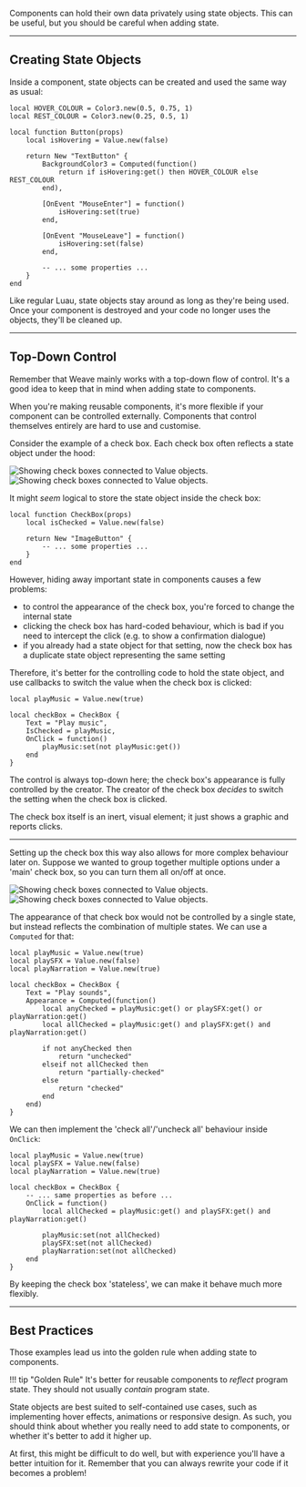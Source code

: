 Components can hold their own data privately using state objects. This can be
useful, but you should be careful when adding state.

---

## Creating State Objects

Inside a component, state objects can be created and used the same way as usual:

```luau hl_lines="5 8-10 13 17"
local HOVER_COLOUR = Color3.new(0.5, 0.75, 1)
local REST_COLOUR = Color3.new(0.25, 0.5, 1)

local function Button(props)
    local isHovering = Value.new(false)

    return New "TextButton" {
        BackgroundColor3 = Computed(function()
            return if isHovering:get() then HOVER_COLOUR else REST_COLOUR
        end),

        [OnEvent "MouseEnter"] = function()
            isHovering:set(true)
        end,

        [OnEvent "MouseLeave"] = function()
            isHovering:set(false)
        end,

        -- ... some properties ...
    }
end
```

Like regular Luau, state objects stay around as long as they're being used. Once
your component is destroyed and your code no longer uses the objects, they'll be
cleaned up.

---

## Top-Down Control

Remember that Weave mainly works with a top-down flow of control. It's a good
idea to keep that in mind when adding state to components.

When you're making reusable components, it's more flexible if your component can
be controlled externally. Components that control themselves entirely are hard
to use and customise.

Consider the example of a check box. Each check box often reflects a state
object under the hood:

![Showing check boxes connected to Value objects.](Check-Boxes-Dark.svg#only-dark)
![Showing check boxes connected to Value objects.](Check-Boxes-Light.svg#only-light)

It might _seem_ logical to store the state object inside the check box:

```luau
local function CheckBox(props)
    local isChecked = Value.new(false)

    return New "ImageButton" {
        -- ... some properties ...
    }
end
```

However, hiding away important state in components causes a few problems:

- to control the appearance of the check box, you're forced to change the
  internal state
- clicking the check box has hard-coded behaviour, which is bad if you need to
  intercept the click (e.g. to show a confirmation dialogue)
- if you already had a state object for that setting, now the check box has a
  duplicate state object representing the same setting

Therefore, it's better for the controlling code to hold the state object, and
use callbacks to switch the value when the check box is clicked:

```luau
local playMusic = Value.new(true)

local checkBox = CheckBox {
    Text = "Play music",
    IsChecked = playMusic,
    OnClick = function()
        playMusic:set(not playMusic:get())
    end
}
```

The control is always top-down here; the check box's appearance is fully
controlled by the creator. The creator of the check box _decides_ to switch the
setting when the check box is clicked.

The check box itself is an inert, visual element; it just shows a graphic and
reports clicks.

---

Setting up the check box this way also allows for more complex behaviour later
on. Suppose we wanted to group together multiple options under a 'main' check
box, so you can turn them all on/off at once.

![Showing check boxes connected to Value objects.](Master-Check-Box-Dark.svg#only-dark)
![Showing check boxes connected to Value objects.](Master-Check-Box-Light.svg#only-light)

The appearance of that check box would not be controlled by a single state, but
instead reflects the combination of multiple states. We can use a `Computed`
for that:

```luau hl_lines="7-18"
local playMusic = Value.new(true)
local playSFX = Value.new(false)
local playNarration = Value.new(true)

local checkBox = CheckBox {
    Text = "Play sounds",
    Appearance = Computed(function()
        local anyChecked = playMusic:get() or playSFX:get() or playNarration:get()
        local allChecked = playMusic:get() and playSFX:get() and playNarration:get()

        if not anyChecked then
            return "unchecked"
        elseif not allChecked then
            return "partially-checked"
        else
            return "checked"
        end
    end)
}
```

We can then implement the 'check all'/'uncheck all' behaviour inside `OnClick`:

```luau hl_lines="7-13"
local playMusic = Value.new(true)
local playSFX = Value.new(false)
local playNarration = Value.new(true)

local checkBox = CheckBox {
    -- ... same properties as before ...
    OnClick = function()
        local allChecked = playMusic:get() and playSFX:get() and playNarration:get()

        playMusic:set(not allChecked)
        playSFX:set(not allChecked)
        playNarration:set(not allChecked)
    end
}
```

By keeping the check box 'stateless', we can make it behave much more flexibly.

---

## Best Practices

Those examples lead us into the golden rule when adding state to components.

!!! tip "Golden Rule"
It's better for reusable components to _reflect_ program state. They should
not usually _contain_ program state.

State objects are best suited to self-contained use cases, such as implementing
hover effects, animations or responsive design. As such, you should think about
whether you really need to add state to components, or whether it's better to
add it higher up.

At first, this might be difficult to do well, but with experience you'll have a
better intuition for it. Remember that you can always rewrite your code if it
becomes a problem!
